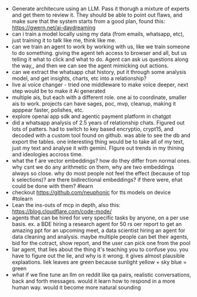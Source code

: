 - Generate architecure using an LLM. Pass it thorugh a mixture of experts and get them to review it. They should be able to point out flaws, and make sure that the system starts from a good plan, found this: https://gwern.net/ai-daydreaming
- can i train a model locally using my data (from emails, whatsapp, etc), just training it to talk like me, think like me. 
- can we train an agent to work by working with us, like we train someone to do something. giving the agent teh access to browser and all, but us telling it what to click and what to do. Agent can ask us questions along the way,, and then we can see the agent mimicking out actions. 
- can we extract the whatsapp chat history, put it through some analysis model, and get insights, charts, etc into a relationship?
- live ai voice changer - tried one middleware to make voice deeper, next step would be to make it Ai generated
- multiple ais, but each with a different role. one ai to coordinate, smaller ais to work. projects can have sages, poc, mvp, cleanup, making it apppear faster, polishes, etc. 
- explore openai app sdk and agentic payment platform in chatgpt 
- did a whatsapp analysis of 2.5 years of relationship chats. Figured out lots of patters. had to switch to key based encryptio, crypt15, and decoded with a custom tool found on github. was able to see the db and export the tables. one interesting thing would be to take all of my text, just my text and analyse it with gemini. FIgure out trends in my thining and ideologies accross time. 
- what the f are vector embeddings? how do they differ from normal ones. why csnt we do any arithmetic on them, why are two embeddings always so close. why do most people not feel the effect (because of top k selections)? are there bidirectional embeddings? if there were, ehat could be done with them? #learn
- checkout https://github.com/neuphonic for tts models on device #tolearn
- Lean the ins-outs of mcp in depth, also this: https://blog.cloudflare.com/code-mode/
- agents that can be hired for very specific tasks by anyone, on a per use basis. ex. a BDE hiring a research agent for 50 rs oer report to get an amazing ppt for an upcoming meet, a data scientist hiring an agent for data cleaning and analysis. maybe multiple people can bet their agents, bid for the cotract, show report, and the user can pick one from the pool 
- liar agent, that lies about the thing it's teaching you to confuse you. you have to figure out the lie, and why is it wrong. it gives almost plausible explaations. liek leaves are green because sunlight yellow + sky blue = green
- what if we fine tune an llm on reddit like qa pairs, realistic conversations, back and forth messages. would it learn how to respond in a more human way. would it become more natural sounding 

